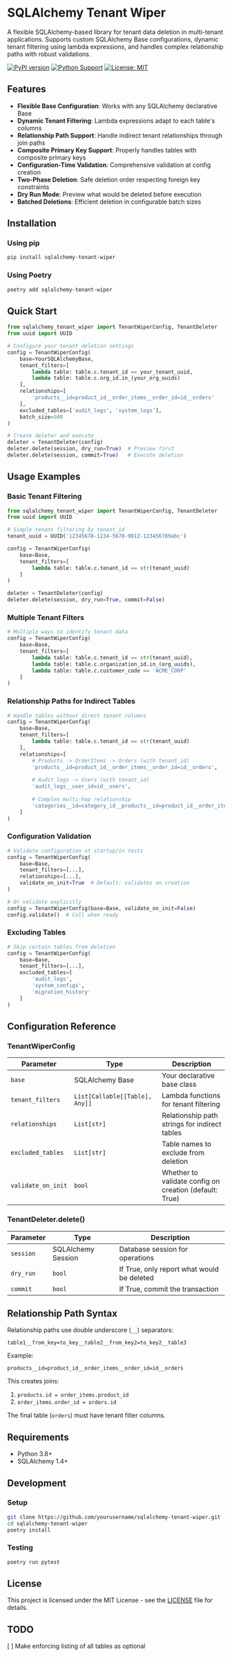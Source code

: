# SQLAlchemy Tenant Wiper

A flexible SQLAlchemy-based library for tenant data deletion in multi-tenant applications. Supports custom SQLAlchemy Base configurations, dynamic tenant filtering using lambda expressions, and handles complex relationship paths with robust validations.

[![PyPI version](https://badge.fury.io/py/sqlalchemy-tenant-wiper.svg)](https://badge.fury.io/py/sqlalchemy-tenant-wiper)
[![Python Support](https://img.shields.io/pypi/pyversions/sqlalchemy-tenant-wiper.svg)](https://pypi.org/project/sqlalchemy-tenant-wiper/)
[![License: MIT](https://img.shields.io/badge/License-MIT-yellow.svg)](https://opensource.org/licenses/MIT)

## Features

- **Flexible Base Configuration**: Works with any SQLAlchemy declarative Base
- **Dynamic Tenant Filtering**: Lambda expressions adapt to each table's columns
- **Relationship Path Support**: Handle indirect tenant relationships through join paths
- **Composite Primary Key Support**: Properly handles tables with composite primary keys
- **Configuration-Time Validation**: Comprehensive validation at config creation
- **Two-Phase Deletion**: Safe deletion order respecting foreign key constraints
- **Dry Run Mode**: Preview what would be deleted before execution
- **Batched Deletions**: Efficient deletion in configurable batch sizes

## Installation

### Using pip

```bash
pip install sqlalchemy-tenant-wiper
```

### Using Poetry

```bash
poetry add sqlalchemy-tenant-wiper
```

## Quick Start

```python
from sqlalchemy_tenant_wiper import TenantWiperConfig, TenantDeleter
from uuid import UUID

# Configure your tenant deletion settings
config = TenantWiperConfig(
    base=YourSQLAlchemyBase,
    tenant_filters=[
        lambda table: table.c.tenant_id == your_tenant_uuid,
        lambda table: table.c.org_id.in_(your_org_uuids)
    ],
    relationships=[
        'products__id=product_id__order_items__order_id=id__orders'
    ],
    excluded_tables=['audit_logs', 'system_logs'],
    batch_size=500
)

# Create deleter and execute
deleter = TenantDeleter(config)
deleter.delete(session, dry_run=True)  # Preview first
deleter.delete(session, commit=True)   # Execute deletion
```

## Usage Examples

### Basic Tenant Filtering

```python
from sqlalchemy_tenant_wiper import TenantWiperConfig, TenantDeleter
from uuid import UUID

# Simple tenant filtering by tenant_id
tenant_uuid = UUID('12345678-1234-5678-9012-123456789abc')

config = TenantWiperConfig(
    base=Base,
    tenant_filters=[
        lambda table: table.c.tenant_id == str(tenant_uuid)
    ]
)

deleter = TenantDeleter(config)
deleter.delete(session, dry_run=True, commit=False)
```

### Multiple Tenant Filters

```python
# Multiple ways to identify tenant data
config = TenantWiperConfig(
    base=Base,
    tenant_filters=[
        lambda table: table.c.tenant_id == str(tenant_uuid),
        lambda table: table.c.organization_id.in_(org_uuids),
        lambda table: table.c.customer_code == 'ACME_CORP'
    ]
)
```

### Relationship Paths for Indirect Tables

```python
# Handle tables without direct tenant columns
config = TenantWiperConfig(
    base=Base,
    tenant_filters=[
        lambda table: table.c.tenant_id == str(tenant_uuid)
    ],
    relationships=[
        # Products -> OrderItems -> Orders (with tenant_id)
        'products__id=product_id__order_items__order_id=id__orders',
        
        # Audit logs -> Users (with tenant_id)  
        'audit_logs__user_id=id__users',
        
        # Complex multi-hop relationship
        'categories__id=category_id__products__id=product_id__order_items__order_id=id__orders'
    ]
)
```

### Configuration Validation

```python
# Validate configuration at startup/in tests
config = TenantWiperConfig(
    base=Base,
    tenant_filters=[...],
    relationships=[...],
    validate_on_init=True  # Default: validates on creation
)

# Or validate explicitly
config = TenantWiperConfig(base=Base, validate_on_init=False)
config.validate()  # Call when ready
```

### Excluding Tables

```python
# Skip certain tables from deletion
config = TenantWiperConfig(
    base=Base,
    tenant_filters=[...],
    excluded_tables=[
        'audit_logs',
        'system_configs', 
        'migration_history'
    ]
)
```

## Configuration Reference

### TenantWiperConfig

| Parameter | Type | Description |
|-----------|------|-------------|
| `base` | SQLAlchemy Base | Your declarative base class |
| `tenant_filters` | `List[Callable[[Table], Any]]` | Lambda functions for tenant filtering |
| `relationships` | `List[str]` | Relationship path strings for indirect tables |
| `excluded_tables` | `List[str]` | Table names to exclude from deletion |
| `validate_on_init` | `bool` | Whether to validate config on creation (default: True) |

### TenantDeleter.delete()

| Parameter | Type | Description |
|-----------|------|-------------|
| `session` | SQLAlchemy Session | Database session for operations |
| `dry_run` | `bool` | If True, only report what would be deleted |
| `commit` | `bool` | If True, commit the transaction |

## Relationship Path Syntax

Relationship paths use double underscore (`__`) separators:

```
table1__from_key=to_key__table2__from_key2=to_key2__table3
```

Example:
```
products__id=product_id__order_items__order_id=id__orders
```

This creates joins:
1. `products.id = order_items.product_id`
2. `order_items.order_id = orders.id`

The final table (`orders`) must have tenant filter columns.

## Requirements

- Python 3.8+
- SQLAlchemy 1.4+

## Development

### Setup

```bash
git clone https://github.com/yourusername/sqlalchemy-tenant-wiper.git
cd sqlalchemy-tenant-wiper
poetry install
```

### Testing

```bash
poetry run pytest
```

## License

This project is licensed under the MIT License - see the [LICENSE](LICENSE) file for details.


## TODO
[ ] Make enforcing listing of all tables as optional 